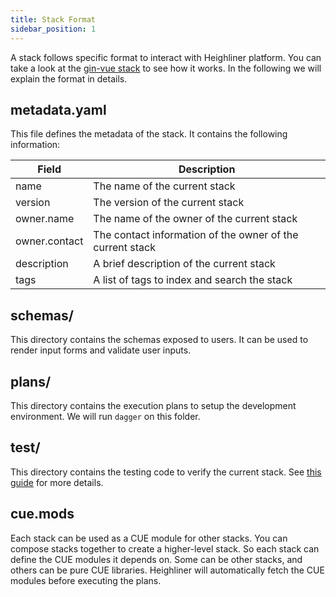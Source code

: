 ```yaml
---
title: Stack Format
sidebar_position: 1
---
```


A stack follows specific format to interact with Heighliner platform.
You can take a look at the [gin-vue stack](https://github.com/h8r-dev/stacks/tree/main/gin-vue) to see how it works.
In the following we will explain the format in details.

## metadata.yaml

This file defines the metadata of the stack. It contains the following information:

| Field | Description |
| --- | ----------- |
| name | The name of the current stack |
| version | The version of the current stack |
| owner.name | The name of the owner of the current stack |
| owner.contact | The contact information of the owner of the current stack |
| description | A brief description of the current stack |
| tags | A list of tags to index and search the stack |

## schemas/

This directory contains the schemas exposed to users. It can be used to render input forms and validate user inputs.

## plans/

This directory contains the execution plans to setup the development environment. We will run `dagger` on this folder.

## test/

This directory contains the testing code to verify the current stack.
See [this guide](/docs/core_features/stack/stack_testing) for more details.

## cue.mods

Each stack can be used as a CUE module for other stacks. You can compose stacks together to create a higher-level stack.
So each stack can define the CUE modules it depends on. Some can be other stacks, and others can be pure CUE libraries.
Heighliner will automatically fetch the CUE modules before executing the plans.
